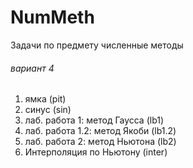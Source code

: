 # NumMeth
Задачи по предмету численные методы
###### вариант 4
1) ямка (pit)
2) cинус (sin)
3) лаб. работа 1: метод Гаусса (lb1)
4) лаб. работа 1.2: метод Якоби (lb1.2)
5) лаб. работа 2: метод Ньютона (lb2)
6) Интерполяция по Ньютону (inter)
